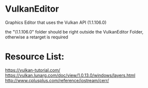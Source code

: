 # VulkanEditor
Graphics Editor that uses the Vulkan API (1.1.106.0)

the "\1.1.106.0" folder should be right outside the VulkanEditor Folder, otherwise a 
retarget is required

# Resource List:
https://vulkan-tutorial.com/
https://vulkan.lunarg.com/doc/view/1.0.13.0/windows/layers.html
http://www.cplusplus.com/reference/iostream/cerr/



